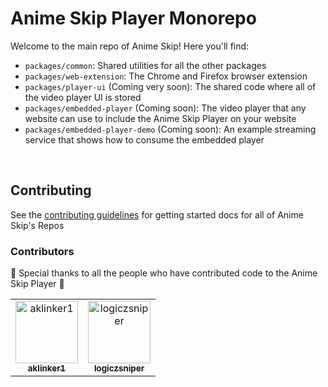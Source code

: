 # Anime Skip Player Monorepo

Welcome to the main repo of Anime Skip! Here you'll find:

- `packages/common`: Shared utilities for all the other packages
- `packages/web-extension`: The Chrome and Firefox browser extension
- `packages/player-ui` (Coming very soon): The shared code where all of the video player UI is stored
- `packages/embedded-player` (Coming soon): The video player that any website can use to include the Anime Skip Player on your website
- `packages/embedded-player-demo` (Coming soon): An example streaming service that shows how to consume the embedded player

<br/>

## Contributing

See the [contributing guidelines](https://github.com/anime-skip/docs/wiki) for getting started docs for all of Anime Skip's Repos

### Contributors

:tada: Special thanks to all the people who have contributed code to the Anime Skip Player :tada:

<!-- readme: contributors -start -->
<table>
<tr>
    <td align="center">
        <a href="https://github.com/aklinker1">
            <img src="https://avatars.githubusercontent.com/u/10101283?v=4" width="100;" alt="aklinker1"/>
            <br />
            <sub><b>aklinker1</b></sub>
        </a>
    </td>
    <td align="center">
        <a href="https://github.com/logiczsniper">
            <img src="https://avatars.githubusercontent.com/u/31292294?v=4" width="100;" alt="logiczsniper"/>
            <br />
            <sub><b>logiczsniper</b></sub>
        </a>
    </td></tr>
</table>
<!-- readme: contributors -end -->
